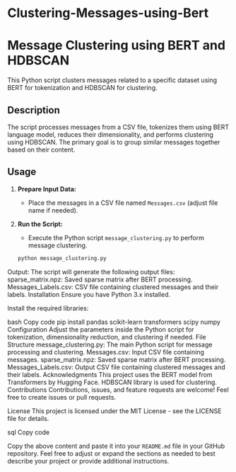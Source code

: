 # Clustering-Messages-using-Bert
# Message Clustering using BERT and HDBSCAN

This Python script clusters messages related to a specific dataset using BERT for tokenization and HDBSCAN for clustering.

## Description

The script processes messages from a CSV file, tokenizes them using BERT language model, reduces their dimensionality, and performs clustering using HDBSCAN. The primary goal is to group similar messages together based on their content.

## Usage

1. **Prepare Input Data:**
   - Place the messages in a CSV file named `Messages.csv` (adjust file name if needed).

2. **Run the Script:**
   - Execute the Python script `message_clustering.py` to perform message clustering.

   ```bash
   python message_clustering.py
Output:
The script will generate the following output files:
sparse_matrix.npz: Saved sparse matrix after BERT processing.
Messages_Labels.csv: CSV file containing clustered messages and their labels.
Installation
Ensure you have Python 3.x installed.

Install the required libraries:

bash
Copy code
pip install pandas scikit-learn transformers scipy numpy
Configuration
Adjust the parameters inside the Python script for tokenization, dimensionality reduction, and clustering if needed.
File Structure
message_clustering.py: The main Python script for message processing and clustering.
Messages.csv: Input CSV file containing messages.
sparse_matrix.npz: Saved sparse matrix after BERT processing.
Messages_Labels.csv: Output CSV file containing clustered messages and their labels.
Acknowledgments
This project uses the BERT model from Transformers by Hugging Face.
HDBSCAN library is used for clustering.
Contributions
Contributions, issues, and feature requests are welcome! Feel free to create issues or pull requests.

License
This project is licensed under the MIT License - see the LICENSE file for details.

sql
Copy code

Copy the above content and paste it into your `README.md` file in your GitHub repository. Feel free to adjust or expand the sections as needed to best describe your project or provide additional instructions.




